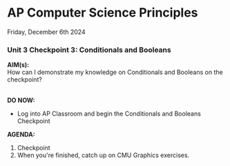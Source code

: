 # AP Computer Science Principles
Friday, December 6th 2024

### Unit 3 Checkpoint 3: Conditionals and Booleans

**AIM(s):** <br>
How can I demonstrate my knowledge on Conditionals and Booleans on the checkpoint?<br><br>

**DO NOW:** <br>
- Log into AP Classroom and begin the Conditionals and Booleans Checkpoint

**AGENDA:** <br>
1. Checkpoint
2. When you're finished, catch up on CMU Graphics exercises.
